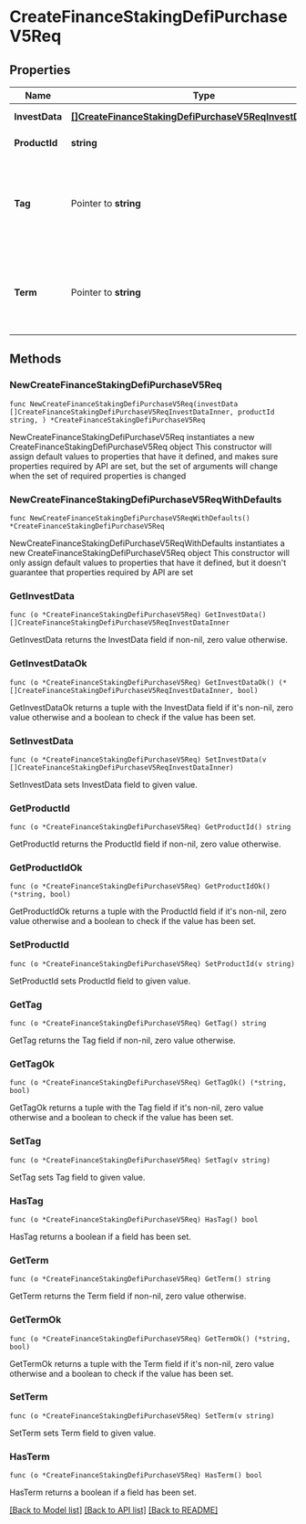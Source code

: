 # CreateFinanceStakingDefiPurchaseV5Req

## Properties

Name | Type | Description | Notes
------------ | ------------- | ------------- | -------------
**InvestData** | [**[]CreateFinanceStakingDefiPurchaseV5ReqInvestDataInner**](CreateFinanceStakingDefiPurchaseV5ReqInvestDataInner.md) | Investment data | 
**ProductId** | **string** | Product ID | [default to ""]
**Tag** | Pointer to **string** | Order tag  A combination of case-sensitive alphanumerics, all numbers, or all letters of up to 16 characters. | [optional] [default to ""]
**Term** | Pointer to **string** | Investment term  Investment term must be specified for fixed-term product | [optional] [default to ""]

## Methods

### NewCreateFinanceStakingDefiPurchaseV5Req

`func NewCreateFinanceStakingDefiPurchaseV5Req(investData []CreateFinanceStakingDefiPurchaseV5ReqInvestDataInner, productId string, ) *CreateFinanceStakingDefiPurchaseV5Req`

NewCreateFinanceStakingDefiPurchaseV5Req instantiates a new CreateFinanceStakingDefiPurchaseV5Req object
This constructor will assign default values to properties that have it defined,
and makes sure properties required by API are set, but the set of arguments
will change when the set of required properties is changed

### NewCreateFinanceStakingDefiPurchaseV5ReqWithDefaults

`func NewCreateFinanceStakingDefiPurchaseV5ReqWithDefaults() *CreateFinanceStakingDefiPurchaseV5Req`

NewCreateFinanceStakingDefiPurchaseV5ReqWithDefaults instantiates a new CreateFinanceStakingDefiPurchaseV5Req object
This constructor will only assign default values to properties that have it defined,
but it doesn't guarantee that properties required by API are set

### GetInvestData

`func (o *CreateFinanceStakingDefiPurchaseV5Req) GetInvestData() []CreateFinanceStakingDefiPurchaseV5ReqInvestDataInner`

GetInvestData returns the InvestData field if non-nil, zero value otherwise.

### GetInvestDataOk

`func (o *CreateFinanceStakingDefiPurchaseV5Req) GetInvestDataOk() (*[]CreateFinanceStakingDefiPurchaseV5ReqInvestDataInner, bool)`

GetInvestDataOk returns a tuple with the InvestData field if it's non-nil, zero value otherwise
and a boolean to check if the value has been set.

### SetInvestData

`func (o *CreateFinanceStakingDefiPurchaseV5Req) SetInvestData(v []CreateFinanceStakingDefiPurchaseV5ReqInvestDataInner)`

SetInvestData sets InvestData field to given value.


### GetProductId

`func (o *CreateFinanceStakingDefiPurchaseV5Req) GetProductId() string`

GetProductId returns the ProductId field if non-nil, zero value otherwise.

### GetProductIdOk

`func (o *CreateFinanceStakingDefiPurchaseV5Req) GetProductIdOk() (*string, bool)`

GetProductIdOk returns a tuple with the ProductId field if it's non-nil, zero value otherwise
and a boolean to check if the value has been set.

### SetProductId

`func (o *CreateFinanceStakingDefiPurchaseV5Req) SetProductId(v string)`

SetProductId sets ProductId field to given value.


### GetTag

`func (o *CreateFinanceStakingDefiPurchaseV5Req) GetTag() string`

GetTag returns the Tag field if non-nil, zero value otherwise.

### GetTagOk

`func (o *CreateFinanceStakingDefiPurchaseV5Req) GetTagOk() (*string, bool)`

GetTagOk returns a tuple with the Tag field if it's non-nil, zero value otherwise
and a boolean to check if the value has been set.

### SetTag

`func (o *CreateFinanceStakingDefiPurchaseV5Req) SetTag(v string)`

SetTag sets Tag field to given value.

### HasTag

`func (o *CreateFinanceStakingDefiPurchaseV5Req) HasTag() bool`

HasTag returns a boolean if a field has been set.

### GetTerm

`func (o *CreateFinanceStakingDefiPurchaseV5Req) GetTerm() string`

GetTerm returns the Term field if non-nil, zero value otherwise.

### GetTermOk

`func (o *CreateFinanceStakingDefiPurchaseV5Req) GetTermOk() (*string, bool)`

GetTermOk returns a tuple with the Term field if it's non-nil, zero value otherwise
and a boolean to check if the value has been set.

### SetTerm

`func (o *CreateFinanceStakingDefiPurchaseV5Req) SetTerm(v string)`

SetTerm sets Term field to given value.

### HasTerm

`func (o *CreateFinanceStakingDefiPurchaseV5Req) HasTerm() bool`

HasTerm returns a boolean if a field has been set.


[[Back to Model list]](../README.md#documentation-for-models) [[Back to API list]](../README.md#documentation-for-api-endpoints) [[Back to README]](../README.md)


